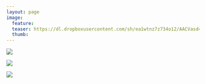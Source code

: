 ```yaml
---
layout: page
image:
  feature:
  teaser: https://dl.dropboxusercontent.com/sh/ea1wtnz7z734o12/AACVasd4tGzXPDRpyynkVIC0a/luontokuvat/kes%C3%A4/11/DS57425-245px.jpg
  thumb:
---
```


[![](https://dl.dropboxusercontent.com/sh/ea1wtnz7z734o12/AACaSgW4eotRXfnJs51W3RwBa/luontokuvat/kes%C3%A4/11/DS57427-800px.jpg)](https://dl.dropboxusercontent.com/sh/ea1wtnz7z734o12/AACyIqiHK5G4Senh-gher2Bda/luontokuvat/kes%C3%A4/11/DS57427.jpg)

[![](https://dl.dropboxusercontent.com/sh/ea1wtnz7z734o12/AAD1Y9jT5r1BD5dc9QdrDvjNa/luontokuvat/kes%C3%A4/11/DS57428-800px.jpg)](https://dl.dropboxusercontent.com/sh/ea1wtnz7z734o12/AABENYJX_XxXTgihIXKiYG_ka/luontokuvat/kes%C3%A4/11/DS57428.jpg)

[![](https://dl.dropboxusercontent.com/sh/ea1wtnz7z734o12/AADxW-DXTDtijBjILtPL_8rda/luontokuvat/kes%C3%A4/11/DS57425-800px.jpg)](https://dl.dropboxusercontent.com/sh/ea1wtnz7z734o12/AADyb_9Kksy02tHbFxB2vAkda/luontokuvat/kes%C3%A4/11/DS57425.jpg)
